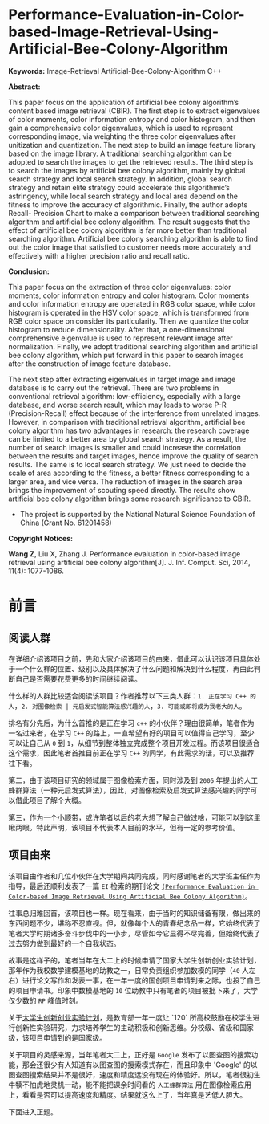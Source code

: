 # Performance-Evaluation-in-Color-based-Image-Retrieval-Using-Artificial-Bee-Colony-Algorithm


**Keywords:** Image-Retrieval Artificial-Bee-Colony-Algorithm C++

**Abstract:** 

This paper focus on the application of artificial bee colony algorithm’s content based image retrieval (CBIR). The first step is to extract eigenvalues of color moments, color information entropy and color histogram, and then gain a comprehensive color eigenvalues, which is used to represent corresponding image, via weighting the three color eigenvalues after unitization and quantization. The next step to build an image feature library based on the image library. A traditional searching algorithm can be adopted to search the images to get the retrieved results. The third step is to search the images by artificial bee colony algorithm, mainly by global search strategy and local search strategy. In addition, global search strategy and retain elite strategy could accelerate this algorithmic’s astringency, while local search strategy and local area depend on the fitness to improve the accuracy of algorithmic. Finally, the author adopts Recall- Precision Chart to make a comparison between traditional searching algorithm and artificial bee colony algorithm. The result suggests that the effect of artificial bee colony algorithm is far more better than traditional searching algorithm. Artificial bee colony searching algorithm is able to find out the color image that satisfied to customer needs more accurately and effectively with a higher precision ratio and recall ratio.

**Conclusion:** 

This paper focus on the extraction of three color eigenvalues: color moments, color information entropy and color histogram. Color moments and color information entropy are operated in RGB color space, while color histogram is operated in the HSV color space, which is transformed from RGB color space on consider its particularity. Then we quantize the color histogram to reduce dimensionality. After that, a one-dimensional comprehensive eigenvalue is used to represent relevant image after normalization. Finally, we adopt traditional searching algorithm and artificial bee colony algorithm, which put forward in this paper to search images after the construction of image feature database.

The next step after extracting eigenvalues in target image and image database is to carry out the retrieval. There are two problems in conventional retrieval algorithm: low-efficiency, especially with a large database, and worse search result, which may leads to worse P-R (Precision-Recall) effect because of the interference from unrelated images. However, in comparison with traditional retrieval algorithm, artificial bee colony algorithm has two advantages in research: the research coverage can be limited to a better area by global search strategy. As a result, the number of search images is smaller and could increase the correlation between the results and target images, hence improve the quality of search results. The same is to local search strategy. We just need to decide the scale of area according to the fitness, a better fitness corresponding to a larger area, and vice versa. The reduction of images in the search area brings the improvement of scouting speed directly. The results show artificial bee colony algorithm brings some research significance to CBIR.


* The project is supported by the National Natural Science Foundation of China (Grant No. 61201458)

**Copyright Notices:** 

**Wang Z**, Liu X, Zhang J. Performance evaluation in color-based image retrieval using artificial bee colony algorithm[J]. J. Inf. Comput. Sci, 2014, 11(4): 1077-1086.


# 前言

## 阅读人群

在详细介绍该项目之前，先和大家介绍该项目的由来，借此可以认识该项目具体处于一个什么样的位置、级别以及具体解决了什么问题和解决到什么程度，再由此判断自己是否需要花费更多的时间继续阅读。

什么样的人群比较适合阅读该项目？作者推荐以下三类人群：`1. 正在学习 C++ 的人`，`2. 对图像检索 | 元启发式智能算法感兴趣的人`，`3. 可能或即将成为我老大的人`。

排名有分先后，为什么首推的是正在学习 `c++` 的小伙伴？理由很简单，笔者作为一名过来者，在学习 `C++` 的路上，一直希望有好的项目可以值得自己学习，至少可以让自己从 `0` 到 `1`，从细节到整体独立完成整个项目开发过程。而该项目很适合这个需求，因此笔者首推目前正在学习 `C++` 的同学，有此需求的话，可以及推荐往下看。

第二，由于该项目研究的领域属于图像检索方面，同时涉及到 `2005` 年提出的人工蜂群算法（一种元启发式算法），因此，对图像检索及启发式算法感兴趣的同学可以借此项目了解个大概。

第三，作为一个小顺带，或许笔者以后的老大想了解自己做过啥，可能可以到这里瞅两眼。特此声明，该项目不代表本人目前的水平，但有一定的参考价值。

## 项目由来

该项目由作者和几位小伙伴在大学期间共同完成，同时感谢笔者的大学班主任作为指导，最后还顺利发表了一篇 `EI` 检索的期刊论文 [`(Performance Evaluation in Color-based Image Retrieval Using Artificial Bee Colony Algorithm)`](http://www.joics.com/publishedpapers/2014_11_4_1077_1086.pdf)。

往事总归难回首，该项目也一样。现在看来，由于当时的知识储备有限，做出来的东西问题不少，堪称不忍直视。但，就像每个人的青春纪念品一样，它始终代表了笔者大学时期诸多奋斗步伐中的一小步，尽管如今它显得不尽完善，但始终代表了过去努力做到最好的一个自我状态。

故事是这样子的，笔者当年在大二上的时候申请了国家大学生创新创业实验计划，那年作为我校数学建模基地的助教之一，日常负责组织参加数模的同学（`40` 人左右）进行论文写作和发表一事，在一年一度的国创项目申请到来之际，也投了自己的项目申请书。印象中数模基地的 `10` 位助教中只有笔者的项目被批下来了，大学仅少数的 `RP` 峰值时刻。

关于[大学生创新创业实验计划](http://baike.baidu.com/link?url=3nutFi7J9MgYOsxhqTcz2EJcuivZA4f-xf_1hzb81603BtMnlky3C8kdgaEZY2oxoEpF4e-bPv1Mdh7KEMj-n_)，是教育部一年一度让 `120` 所高校鼓励在校学生进行创新性实验研究，力求培养学生的主动积极和创新思维。分校级、省级和国家级，该项目申请到的是国家级。

关于项目的灵感来源，当年笔者大二上，正好是 `Google` 发布了以图查图的搜索功能，那会还很少有人知道有以图查图的搜索模式存在，而且印象中 'Google' 的以图查图搜索结果并不是很好，速度和精度远没有现在的体验好。所以，笔者很初生牛犊不怕虎地灵机一动，能不能把课余时间看的 `人工蜂群算法` 用在图像检索应用上，看看是否可以提高速度和精度。结果就这么上了，当年真是艺低人胆大。

下面进入正题。

